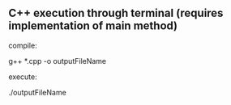 <h2>C++ execution through terminal (requires implementation of main method)</h2>

compile:

g++ *.cpp -o outputFileName

execute:

./outputFileName
